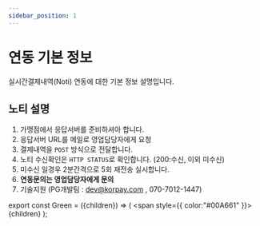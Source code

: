 ```yaml
---
sidebar_position: 1
---
```


# 연동 기본 정보

실시간결제내역(Noti) 연동에 대한 기본 정보 설명입니다.

## 노티 설명

1. 가맹점에서 응답서버를 준비하셔아 합니다.
2. 응답서버 URL를 메일로 영업담당자에게 요청
3. 결제내역을 <Green>`POST`</Green> 방식으로 전달합니다.
4. 노티 수신확인은 `HTTP STATUS`로 확인합니다. (200:수신, 이외 미수신)
5. 미수신 일경우 2분간격으로 5회 재전송 실시합니다.
6. **연동문의는 영업담당자에게 문의**
7. 기술지원 (PG개발팀 : dev@korpay.com , 070-7012-1447)


[//]: # (Create a file at `src/pages/my-react-page.js`:)

[//]: # ()
[//]: # (```jsx title="src/pages/my-react-page.js")

[//]: # (import React from 'react';)

[//]: # (import Layout from '@theme/Layout';)

[//]: # ()
[//]: # (export default function MyReactPage&#40;&#41; {)

[//]: # (  return &#40;)

[//]: # (    <Layout>)

[//]: # (      <h1>My React page</h1>)

[//]: # (      <p>This is a React page</p>)

[//]: # (    </Layout>)

[//]: # (  &#41;;)

[//]: # (})

[//]: # (```)

[//]: # ()
[//]: # (A new page is now available at [http://localhost:3000/my-react-page]&#40;http://localhost:3000/my-react-page&#41;.)

[//]: # ()
[//]: # (## Create your first Markdown Page)

[//]: # ()
[//]: # (Create a file at `src/pages/my-markdown-page.md`:)

[//]: # ()
[//]: # (```mdx title="src/pages/my-markdown-page.md")

[//]: # (# My Markdown page)

[//]: # ()
[//]: # (This is a Markdown page)

[//]: # (```)

[//]: # ()
[//]: # (A new page is now available at [http://localhost:3000/my-markdown-page]&#40;http://localhost:3000/my-markdown-page&#41;.)

export const Green = ({children}) => (
<span
style={{
color:"#00A661"
}}>
{children}
</span>
);